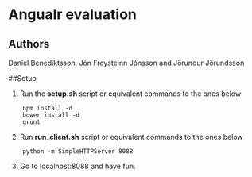 # Angualr evaluation

## Authors
Daníel Benediktsson, Jón Freysteinn Jónsson and Jörundur Jörundsson

##Setup
1. Run the **setup.sh** script or equivalent commands to the ones below 
```
	npm install -d
	bower install -d
	grunt
```
2. Run **run_client.sh** script or equivalent commands to the ones below
```
	python -m SimpleHTTPServer 8088
```
3. Go to localhost:8088 and have fun.


